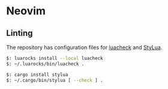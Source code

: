 # Neovim

## Linting

The repository has configuration files for [luacheck](https://github.com/mpeterv/luacheck) and
[StyLua](https://github.com/JohnnyMorganz/StyLua).

```sh
$: luarocks install --local luacheck
$: ~/.luarocks/bin/luacheck .
```

```sh
$: cargo install stylua
$: ~/.cargo/bin/stylua [ --check ] .
```
